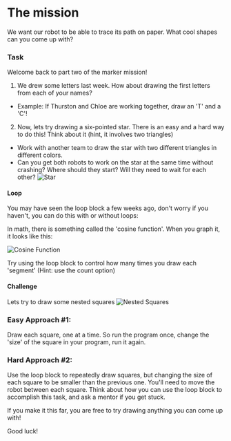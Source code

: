 # The mission
We want our robot to be able to trace its path on paper.  What cool shapes can you come up with?

### Task
Welcome back to part two of the marker mission!

1. We drew some letters last week. How about drawing the first letters from each of your names?
  * Example: If Thurston and Chloe are working together, draw an 'T' and a 'C'!
2. Now, lets try drawing a six-pointed star. There is an easy and a hard way to do this! Think about it (hint, it involves two triangles)
  * Work with another team to draw the star with two different triangles in different colors.
  * Can you get both robots to work on the star at the same time without crashing?  Where should they start?  Will they need to wait for each other?
 ![Star](https://i.imgur.com/y37hea9.png "Star")

#### Loop
You may have seen the loop block a few weeks ago, don't worry if you haven't, you can do this with or without loops:
 
 In math, there is something called the 'cosine function'.  When you graph it, it looks like this: 
 
 ![Cosine Function](https://i.imgur.com/SBGG4MM.png "cosine")
 
 Try using the loop block to control how many times you draw each 'segment' (Hint: use the count option)

#### Challenge
Lets try to draw some nested squares
 ![Nested Squares](https://i.imgur.com/jM0q47x.png "Nested Squares")

### Easy Approach #1:
Draw each square, one at a time.  So run the program once, change the 'size' of the square in your program, run it again.

### Hard Approach #2:
Use the loop block to repeatedly draw squares, but changing the size of each square to be smaller than the previous one.  You'll need to move the robot between each square.
 Think about how you can use the loop block to accomplish this task, and ask a mentor if you get stuck.

 
If you make it this far, you are free to try drawing anything you can come up with!
 
Good luck!
